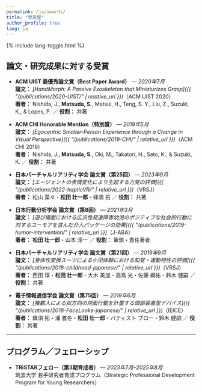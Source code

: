 ```yaml
---
permalink: /ja/awards/
title: "受賞歴"
author_profile: true
lang: ja
---
```

{% include lang-toggle.html %}

## 論文・研究成果に対する受賞
- **ACM UIST 最優秀論文賞（Best Paper Award）** — *2020年7月*  
  **論文：** *[HandMorph: A Passive Exoskeleton that Miniaturizes Grasp]({{ "/publications/2020-UIST/" | relative_url }})*（ACM UIST 2020）  
  **著者：** Nishida, J., **Matsuda, S.**, Matsui, H., Teng, S. Y., Liu, Z., Suzuki, K., & Lopes, P. ／ **役割：** 共著

- **ACM CHI Honorable Mention（特別賞）** — *2019年5月*  
  **論文：** *[Egocentric Smaller-Person Experience through a Change in Visual Perspective]({{ "/publications/2019-CHI/" | relative_url }})*（ACM CHI 2019）  
  **著者：** Nishida, J., **Matsuda, S.**, Oki, M., Takatori, H., Sato, K., & Suzuki, K. ／ **役割：** 共著

- **日本バーチャルリアリティ学会 論文賞（第25回）** — *2023年9月*  
  **論文：** *[エージェントの表情変化により生起する力覚の評価]({{ "/publications/2022-hapticVR/" | relative_url }})*（VRSJ）  
  **著者：** 松山 菜々・**松田 壮一郎**・蜂須 拓 ／ **役割：** 共著

- **日本行動分析学会 論文賞（第8回）** — *2021年3月*  
  **論文：** *[遊び場面における広汎性発達障害幼児のポジティブな社会的行動に対するユーモアを含んだ介入パッケージの効果]({{ "/publications/2019-humor-intervention/" | relative_url }})*（J-ABA）  
  **著者：** **松田 壮一郎**・山本 淳一 ／ **役割：** 筆頭・責任著者

- **日本バーチャルリアリティ学会 論文賞（第21回）** — *2019年9月*  
  **論文：** *[身体性変換スーツによる小児体験における知覚・運動特性の評価]({{ "/publications/2018-childhood-japanese/" | relative_url }})*（VRSJ）  
  **著者：** 西田 惇・**松田 壮一郎**・大木 美加・高鳥 光・佐藤 綱祐・鈴木 健嗣 ／ **役割：** 共著

- **電子情報通信学会 論文賞（第75回）** — *2019年6月*  
  **論文：** *[複数人による双方向の対面行動を計量する頭部装着型デバイス]({{ "/publications/2018-FaceLooks-japanese/" | relative_url }})*（IEICE）  
  **著者：** 蜂須 拓・潘 雅冬・**松田 壮一郎**・バティスト ブロー・鈴木 健嗣 ／ **役割：** 共著

---

## プログラム／フェローシップ

- **TRiSTARフェロー（第3期育成者）** — *2023年7月–2025年8月*  
  筑波大学 若手研究者育成プログラム（Strategic Professional Development Program for Young Researchers）
